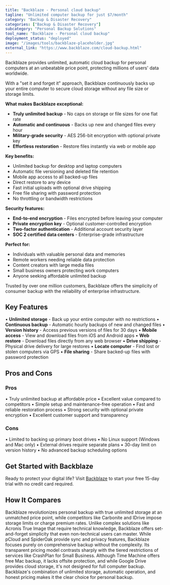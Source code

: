 ```yaml
---
title: "Backblaze - Personal cloud backup"
tagline: "Unlimited computer backup for just $7/month"
category: "Backup & Disaster Recovery"
categories: ["Backup & Disaster Recovery"]
subcategory: "Personal Backup Solutions"
tool_name: "Backblaze - Personal cloud backup"
deployment_status: "deployed"
image: "/images/tools/backblaze-placeholder.jpg"
external_link: "https://www.backblaze.com/cloud-backup.html"
---
```

Backblaze provides unlimited, automatic cloud backup for personal computers at an unbeatable price point, protecting millions of users' data worldwide.

With a "set it and forget it" approach, Backblaze continuously backs up your entire computer to secure cloud storage without any file size or storage limits.

**What makes Backblaze exceptional:**
- **Truly unlimited backup** - No caps on storage or file sizes for one flat rate
- **Automatic and continuous** - Backs up new and changed files every hour
- **Military-grade security** - AES 256-bit encryption with optional private key
- **Effortless restoration** - Restore files instantly via web or mobile app

**Key benefits:**
- Unlimited backup for desktop and laptop computers
- Automatic file versioning and deleted file retention
- Mobile app access to all backed-up files
- Direct restore to any device
- Fast initial uploads with optional drive shipping
- Free file sharing with password protection
- No throttling or bandwidth restrictions

**Security features:**
- **End-to-end encryption** - Files encrypted before leaving your computer
- **Private encryption key** - Optional customer-controlled encryption
- **Two-factor authentication** - Additional account security layer
- **SOC 2 certified data centers** - Enterprise-grade infrastructure

**Perfect for:**
- Individuals with valuable personal data and memories
- Remote workers needing reliable data protection
- Content creators with large media files
- Small business owners protecting work computers
- Anyone seeking affordable unlimited backup

Trusted by over one million customers, Backblaze offers the simplicity of consumer backup with the reliability of enterprise infrastructure.

## Key Features

• **Unlimited storage** - Back up your entire computer with no restrictions
• **Continuous backup** - Automatic hourly backups of new and changed files
• **Version history** - Access previous versions of files for 30 days
• **Mobile access** - View and download files from iOS and Android apps
• **Web restore** - Download files directly from any web browser
• **Drive shipping** - Physical drive delivery for large restores
• **Locate computer** - Find lost or stolen computers via GPS
• **File sharing** - Share backed-up files with password protection

## Pros and Cons

### Pros
• Truly unlimited backup at affordable price
• Excellent value compared to competitors
• Simple setup and maintenance-free operation
• Fast and reliable restoration process
• Strong security with optional private encryption
• Excellent customer support and transparency

### Cons
• Limited to backing up primary boot drives
• No Linux support (Windows and Mac only)
• External drives require separate plans
• 30-day limit on version history
• No advanced backup scheduling options

## Get Started with Backblaze

Ready to protect your digital life? Visit [Backblaze](https://www.backblaze.com/cloud-backup.html) to start your free 15-day trial with no credit card required.

## How It Compares

Backblaze revolutionizes personal backup with true unlimited storage at an unmatched price point, while competitors like Carbonite and IDrive impose storage limits or charge premium rates. Unlike complex solutions like Acronis True Image that require technical knowledge, Backblaze offers set-and-forget simplicity that even non-technical users can master. While pCloud and SpiderOak provide sync and privacy features, Backblaze focuses purely on comprehensive backup without the complexity. Its transparent pricing model contrasts sharply with the tiered restrictions of services like CrashPlan for Small Business. Although Time Machine offers free Mac backup, it lacks offsite protection, and while Google Drive provides cloud storage, it's not designed for full computer backup. Backblaze's combination of unlimited storage, automatic operation, and honest pricing makes it the clear choice for personal backup.
